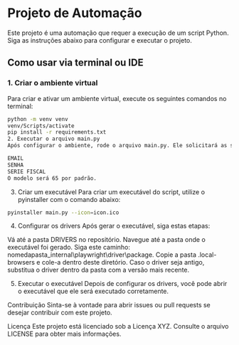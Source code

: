 # Projeto de Automação

Este projeto é uma automação que requer a execução de um script Python. Siga as instruções abaixo para configurar e executar o projeto.

## Como usar via terminal ou IDE

### 1. Criar o ambiente virtual

Para criar e ativar um ambiente virtual, execute os seguintes comandos no terminal:

```sh
python -m venv venv
venv/Scripts/activate
pip install -r requirements.txt
2. Executar o arquivo main.py
Após configurar o ambiente, rode o arquivo main.py. Ele solicitará as seguintes informações:

EMAIL
SENHA
SERIE FISCAL
O modelo será 65 por padrão.
```
3. Criar um executável
Para criar um executável do script, utilize o pyinstaller com o comando abaixo:

```sh
pyinstaller main.py --icon=icon.ico
```
4. Configurar os drivers
Após gerar o executável, siga estas etapas:

Vá até a pasta DRIVERS no repositório.
Navegue até a pasta onde o executável foi gerado.
Siga este caminho: nomedapasta\_internal\playwright\driver\package\.
Copie a pasta .local-browsers e cole-a dentro deste diretório.
Caso o driver seja antigo, substitua o driver dentro da pasta com a versão mais recente.

5. Executar o executável
Depois de configurar os drivers, você pode abrir o executável que ele será executado corretamente.

Contribuição
Sinta-se à vontade para abrir issues ou pull requests se desejar contribuir com este projeto.

Licença
Este projeto está licenciado sob a Licença XYZ. Consulte o arquivo LICENSE para obter mais informações.


